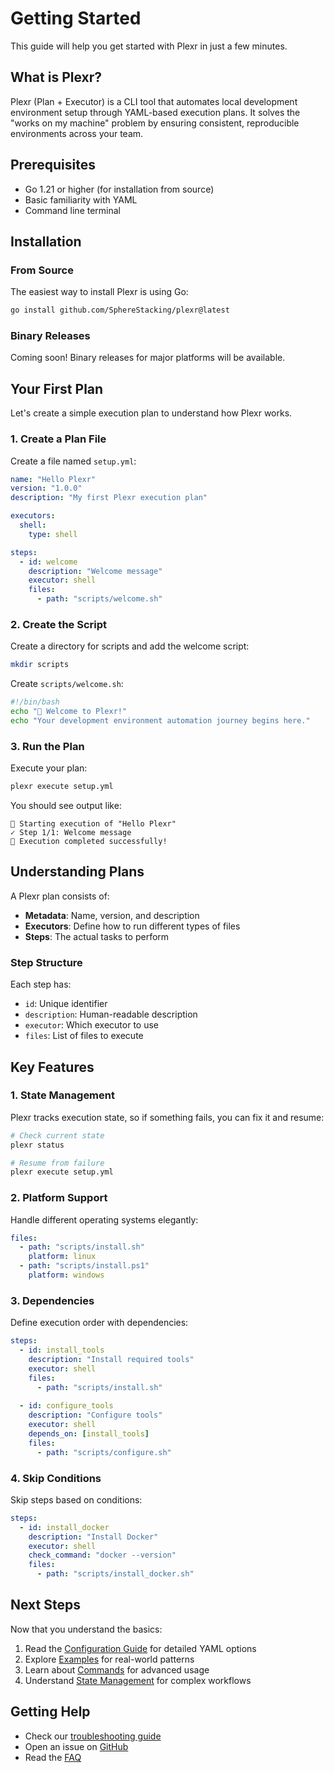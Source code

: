 # Getting Started

This guide will help you get started with Plexr in just a few minutes.

## What is Plexr?

Plexr (Plan + Executor) is a CLI tool that automates local development environment setup through YAML-based execution plans. It solves the "works on my machine" problem by ensuring consistent, reproducible environments across your team.

## Prerequisites

- Go 1.21 or higher (for installation from source)
- Basic familiarity with YAML
- Command line terminal

## Installation

### From Source

The easiest way to install Plexr is using Go:

```bash
go install github.com/SphereStacking/plexr@latest
```

### Binary Releases

Coming soon! Binary releases for major platforms will be available.

## Your First Plan

Let's create a simple execution plan to understand how Plexr works.

### 1. Create a Plan File

Create a file named `setup.yml`:

```yaml
name: "Hello Plexr"
version: "1.0.0"
description: "My first Plexr execution plan"

executors:
  shell:
    type: shell

steps:
  - id: welcome
    description: "Welcome message"
    executor: shell
    files:
      - path: "scripts/welcome.sh"
```

### 2. Create the Script

Create a directory for scripts and add the welcome script:

```bash
mkdir scripts
```

Create `scripts/welcome.sh`:

```bash
#!/bin/bash
echo "🚀 Welcome to Plexr!"
echo "Your development environment automation journey begins here."
```

### 3. Run the Plan

Execute your plan:

```bash
plexr execute setup.yml
```

You should see output like:

```
🚀 Starting execution of "Hello Plexr"
✓ Step 1/1: Welcome message
🎉 Execution completed successfully!
```

## Understanding Plans

A Plexr plan consists of:

- **Metadata**: Name, version, and description
- **Executors**: Define how to run different types of files
- **Steps**: The actual tasks to perform

### Step Structure

Each step has:
- `id`: Unique identifier
- `description`: Human-readable description
- `executor`: Which executor to use
- `files`: List of files to execute

## Key Features

### 1. State Management

Plexr tracks execution state, so if something fails, you can fix it and resume:

```bash
# Check current state
plexr status

# Resume from failure
plexr execute setup.yml
```

### 2. Platform Support

Handle different operating systems elegantly:

```yaml
files:
  - path: "scripts/install.sh"
    platform: linux
  - path: "scripts/install.ps1"
    platform: windows
```

### 3. Dependencies

Define execution order with dependencies:

```yaml
steps:
  - id: install_tools
    description: "Install required tools"
    executor: shell
    files:
      - path: "scripts/install.sh"
  
  - id: configure_tools
    description: "Configure tools"
    executor: shell
    depends_on: [install_tools]
    files:
      - path: "scripts/configure.sh"
```

### 4. Skip Conditions

Skip steps based on conditions:

```yaml
steps:
  - id: install_docker
    description: "Install Docker"
    executor: shell
    check_command: "docker --version"
    files:
      - path: "scripts/install_docker.sh"
```

## Next Steps

Now that you understand the basics:

1. Read the [Configuration Guide](/guide/configuration) for detailed YAML options
2. Explore [Examples](/examples/) for real-world patterns
3. Learn about [Commands](/guide/commands) for advanced usage
4. Understand [State Management](/guide/state-management) for complex workflows

## Getting Help

- Check our [troubleshooting guide](/guide/troubleshooting)
- Open an issue on [GitHub](https://github.com/SphereStacking/plexr/issues)
- Read the [FAQ](/guide/faq)